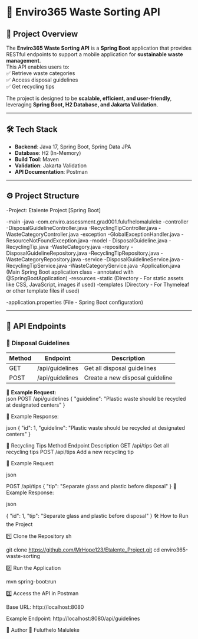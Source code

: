 # 🌱 Enviro365 Waste Sorting API  

## 📌 Project Overview  
The **Enviro365 Waste Sorting API** is a **Spring Boot** application that provides RESTful endpoints to support a mobile application for **sustainable waste management**.  
This API enables users to:  
✅ Retrieve waste categories  
✅ Access disposal guidelines  
✅ Get recycling tips  

The project is designed to be **scalable, efficient, and user-friendly**, leveraging **Spring Boot, H2 Database, and Jakarta Validation**.  

---

## 🛠️ Tech Stack  
- **Backend**: Java 17, Spring Boot, Spring Data JPA  
- **Database**: H2 (In-Memory)  
- **Build Tool**: Maven  
- **Validation**: Jakarta Validation  
- **API Documentation**: Postman  

---

## ⚙️ Project Structure  


-Project: Etalente Project [Spring Boot]

-main
-java
-com.enviro.assessment.grad001.fulufhelomaluleke
-controller
        -DisposalGuidelineController.java
        -RecyclingTipController.java
       -WasteCategoryController.java
-exception
        -GlobalExceptionHandler.java 
       - ResourceNotFoundException.java
-model
       - DisposalGuideline.java
       - RecyclingTip.java
        -WasteCategory.java
-repository
       - DisposalGuidelineRepository.java
        -RecyclingTipRepository.java
        -WasteCategoryRepository.java
-service
        -DisposalGuidelineService.java
        -RecyclingTipService.java
        -WasteCategoryService.java
-Application.java (Main Spring Boot application class - annotated with @SpringBootApplication)
-resources
-static (Directory - For static assets like CSS, JavaScript, images if used)
-templates (Directory - For Thymeleaf or other template files if used)

-application.properties (File - Spring Boot configuration)



---

## 🚀 API Endpoints  

### 📌 **Disposal Guidelines**
| Method | Endpoint              | Description |
|--------|----------------------|-------------|
| GET  | /api/guidelines     | Get all disposal guidelines |
| POST | /api/guidelines     | Create a new disposal guideline |

📌 **Example Request:**  
json
POST /api/guidelines
{
    "guideline": "Plastic waste should be recycled at designated centers"
}


📌 Example Response:

json
{
    "id": 1,
    "guideline": "Plastic waste should be recycled at designated centers"
}


📌 Recycling Tips
Method	Endpoint	Description
GET     /api/tips	Get all recycling tips
POST	/api/tips	Add a new recycling tip

📌 Example Request:

json

POST /api/tips
{
    "tip": "Separate glass and plastic before disposal"
}
📌 Example Response:

json

{
    "id": 1,
    "tip": "Separate glass and plastic before disposal"
}
🛠️ How to Run the Project

1️⃣ Clone the Repository
sh


git clone https://github.com/MrHope123/Etalente_Project.git
cd enviro365-waste-sorting

2️⃣ Run the Application

mvn spring-boot:run

3️⃣ Access the API in Postman

Base URL: http://localhost:8080

Example Endpoint: http://localhost:8080/api/guidelines

📝 Author
👤 Fulufhelo Maluleke







